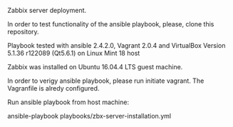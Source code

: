 Zabbix server deployment.

In order to test functionality of the ansible playbook, please, clone this repository.

Playbook tested with ansible 2.4.2.0, Vagrant 2.0.4 and VirtualBox Version 5.1.36 r122089 (Qt5.6.1) on Linux Mint 18 host

Zabbix was installed on Ubuntu 16.04.4 LTS guest machine.

In order to verigy ansible playbook, please run initiate vagrant. The Vagranfile is alredy configured.

Run ansible playbook from host machine:

ansible-playbook playbooks/zbx-server-installation.yml
